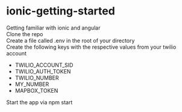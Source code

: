 # ionic-getting-started
Getting familiar with ionic and angular 
\
Clone the repo \
Create a file called .env in the root of your directory \
Create the following keys with the respective values from your twilio account 
- TWILIO_ACCOUNT_SID
- TWILIO_AUTH_TOKEN
- TWILIO_NUMBER
- MY_NUMBER
- MAPBOX_TOKEN 

Start the app via npm start
